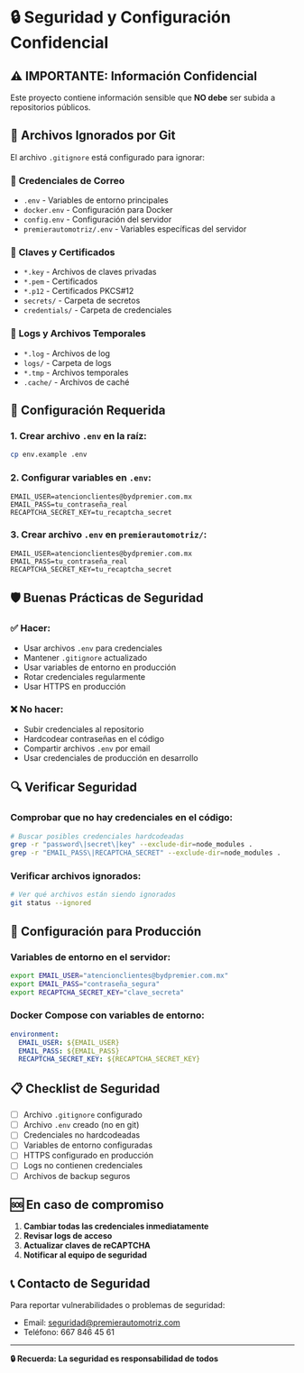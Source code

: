 # 🔒 Seguridad y Configuración Confidencial

## ⚠️ **IMPORTANTE: Información Confidencial**

Este proyecto contiene información sensible que **NO debe** ser subida a repositorios públicos.

## 🚫 **Archivos Ignorados por Git**

El archivo `.gitignore` está configurado para ignorar:

### 📧 **Credenciales de Correo**

- `.env` - Variables de entorno principales
- `docker.env` - Configuración para Docker
- `config.env` - Configuración del servidor
- `premierautomotriz/.env` - Variables específicas del servidor

### 🔑 **Claves y Certificados**

- `*.key` - Archivos de claves privadas
- `*.pem` - Certificados
- `*.p12` - Certificados PKCS#12
- `secrets/` - Carpeta de secretos
- `credentials/` - Carpeta de credenciales

### 📝 **Logs y Archivos Temporales**

- `*.log` - Archivos de log
- `logs/` - Carpeta de logs
- `*.tmp` - Archivos temporales
- `.cache/` - Archivos de caché

## 🔧 **Configuración Requerida**

### 1. **Crear archivo `.env` en la raíz:**

```bash
cp env.example .env
```

### 2. **Configurar variables en `.env`:**

```env
EMAIL_USER=atencionclientes@bydpremier.com.mx
EMAIL_PASS=tu_contraseña_real
RECAPTCHA_SECRET_KEY=tu_recaptcha_secret
```

### 3. **Crear archivo `.env` en `premierautomotriz/`:**

```env
EMAIL_USER=atencionclientes@bydpremier.com.mx
EMAIL_PASS=tu_contraseña_real
RECAPTCHA_SECRET_KEY=tu_recaptcha_secret
```

## 🛡️ **Buenas Prácticas de Seguridad**

### ✅ **Hacer:**

- Usar archivos `.env` para credenciales
- Mantener `.gitignore` actualizado
- Usar variables de entorno en producción
- Rotar credenciales regularmente
- Usar HTTPS en producción

### ❌ **No hacer:**

- Subir credenciales al repositorio
- Hardcodear contraseñas en el código
- Compartir archivos `.env` por email
- Usar credenciales de producción en desarrollo

## 🔍 **Verificar Seguridad**

### Comprobar que no hay credenciales en el código:

```bash
# Buscar posibles credenciales hardcodeadas
grep -r "password\|secret\|key" --exclude-dir=node_modules .
grep -r "EMAIL_PASS\|RECAPTCHA_SECRET" --exclude-dir=node_modules .
```

### Verificar archivos ignorados:

```bash
# Ver qué archivos están siendo ignorados
git status --ignored
```

## 🚀 **Configuración para Producción**

### Variables de entorno en el servidor:

```bash
export EMAIL_USER="atencionclientes@bydpremier.com.mx"
export EMAIL_PASS="contraseña_segura"
export RECAPTCHA_SECRET_KEY="clave_secreta"
```

### Docker Compose con variables de entorno:

```yaml
environment:
  EMAIL_USER: ${EMAIL_USER}
  EMAIL_PASS: ${EMAIL_PASS}
  RECAPTCHA_SECRET_KEY: ${RECAPTCHA_SECRET_KEY}
```

## 📋 **Checklist de Seguridad**

- [ ] Archivo `.gitignore` configurado
- [ ] Archivo `.env` creado (no en git)
- [ ] Credenciales no hardcodeadas
- [ ] Variables de entorno configuradas
- [ ] HTTPS configurado en producción
- [ ] Logs no contienen credenciales
- [ ] Archivos de backup seguros

## 🆘 **En caso de compromiso**

1. **Cambiar todas las credenciales inmediatamente**
2. **Revisar logs de acceso**
3. **Actualizar claves de reCAPTCHA**
4. **Notificar al equipo de seguridad**

## 📞 **Contacto de Seguridad**

Para reportar vulnerabilidades o problemas de seguridad:

- Email: seguridad@premierautomotriz.com
- Teléfono: 667 846 45 61

---

**🔒 Recuerda: La seguridad es responsabilidad de todos**
